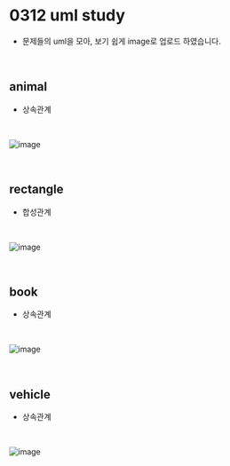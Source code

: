 # 0312 uml study
- 문제들의 uml을 모아, 보기 쉽게 image로 업로드 하였습니다.
<br/>

## animal
- 상속관계
<br/>

![image](https://github.com/yujiyeong/learn_dart_together/assets/149862753/31efa025-4abc-45e6-9fb0-38b97dceba65)

<br/>

## rectangle
- 합성관계  
<br/>

![image](https://github.com/yujiyeong/learn_dart_together/assets/149862753/49e0f245-e2b2-484e-9e79-f2005169c376)

<br/>

## book
- 상속관계  
<br/>

![image](https://github.com/yujiyeong/learn_dart_together/assets/149862753/153daf48-19f4-4417-9fef-f0f94e853fde)

<br/>

## vehicle
- 상속관계  
<br/>

![image](https://github.com/yujiyeong/learn_dart_together/assets/149862753/688ba958-ae7c-4283-8d27-ccb16260392a)

<br/>


